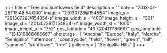 +++
title = "Tree and sunflowers field"
description = ""
date = "2013-07-28T15:48:54.000"
image = "20130728@154854"
image_s = "20130728@154854-s"
image_width_s = "400"
image_height_s = "301"
image_xl = "20130728@154854-xl"
image_width_xl = "1000"
image_height_xl = "752"
gps_latitude = "43.7204111166667"
gps_longitude = "13.1310666666667"
phototags = [ "Ancona", "Europe", "Italy", "Marche", "Senigallia", "afternoon", "countryside", "field", "flower", "green", "hill", "summer", "sunflower", "tree" ]
galleries = [ "Senigallia Hills" ]
+++
